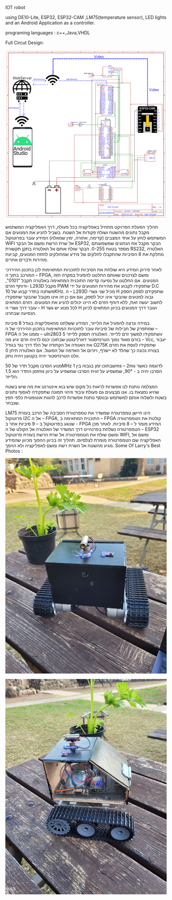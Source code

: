 IOT robot

using DE10-Lite, ESP32, ESP32-CAM ,LM75(temperature sensor), LED lights and an Android Application as a controller.

programing languages : c++,Java,VHDL

Full Circut Design:

![alt text](https://github.com/T3co/NPC_Mobile/blob/main/fc.png?raw=true)

תהליך הפעלת הפרויקט מתחיל באפליקציה בכל פעולה, דרך האפליקציה המשתמש מקבל נתונים מהשטח ושולח פקודות אל השטח.
בשביל להניע את המנועים אם המשתמש לוחץ על אחד המצבים (קדימה, אחורה, ימין שמאלה) המידע עובר בפרוטוקול WIFI אל שרת הרשת ומשם אל הבקר ESP32, הבקר מקבל את הנתונים שמשמעותם מספר בטווח 0-255. הבקר שולח אותם אל האלטרה בתקן תקשורת RS232, האלטרה מחלקת את 8 הסיביות שהתקבלו לחלקים של מידע שמחולקים להזזת המנועים, קביעת מהירות ודברים אחרים.
 
לאחר פירוק המידע היא שולחת את הסיביות לתוכניות המתאימות לכן בתכנון ההיררכי המורכב בתוך ה – FPGA, ומשם לצרכנים שאותם החלטנו להפעיל במקרה הזה המנועים. 
אם החלטנו על נסיעה קדימה התוכנית המתאימה באלטרה תקבל "0101", ודוחף הזרם- L293D מקבל PWM שתפקידו לקבוע את מהירות המנועים על ידי D.C משתנה בתדר קבוע של 10KHz. ה – L293D מכיל שני גשרי H שתפקידם לספק הספק גבוה למנועים שהבקר אינו יכול לספק, וגם אם כן זה אינו מקובל שהבקר שתפקידו לחשוב יעשה זאת, ללא דוחף הזרם לא היינו יכולים להניע את המנועים. הזרם המתאים עובר דרך גשרי ה – H לכל מנוע יש גשר H ועובר דרך המנועים בכיוון המתאים לכיוון הנסיעה שבחרנו.
 
במידה ונרצה להפעיל את הלייזר, המידע ששלחנו מהאפליקציה בגודל 8 סיביות שמתפרק של חבילות של סיביות עובר לתוכניות המתאימות בתכנון ההיררכי של ה – FPGA וממנו אל ה – uln2803 שתפקידו למשוך זרם ללייזר. האלטרה תספק ללייזר 5v בזרם מאוד נמוך הטרנזיסטור דארלינגטון שבתוכו יכנס לרוויה וזרם יגיע מה – Vcc, יעבור את האנודה אל הקתודה של הלד דרך נגד בגודל Ω275K שתפקידו לווסת את הזרם בצורה נכונה כך שהלד לא יישרף, ויזרום אל האדמה של המעגל. אם האלטרה תיתן 0 וולט הטרנזיסטור יהיה בקטעון ויהיה נתק.

מנוע הסרבו מקבל תדר של 50MHz שבתוכו זמן בגבוה בין 1ms – 2ms לדוגמה כאשר זמן התדר הוא  1.5ms הסרבו יהיה ב - 
90°,  שמשפיע על זווית הסרבו שמשפיע על כיוון הלייזר.

המצלמה נותנת לנו אפשרות לראות כל מקום שיש בוא אינטרנט את מה שיש בשטח שהיא נמצאת בו. אנו מבצעים גם פעולת עיבוד וזיהוי תמונה שתפקידה לאסוף נתונים בשטח ולשלוח אותם למשתמש ובנוסף נותנת אפשרות לרכב להגות אוטומטית כלפי חפץ שנבחר.

LM75 הינו חיישן טמפרטורה שמשדר את טמפרטורת הסביבה של הרכב בעזרת פרוטוקול I2C אל ה – FPGA, התוכנית המתאימה ב – FPGA קולטת את הטמפרטורה שנוגע בפרוטוקול ב – 9 סיביות אחר ב  -  FPGA המידע מומר ל – 8 סיביות. לאחר מכן הטמפרטורה נשלחת בפרנהייט דרך המשדר של האלטרה אל הקולט של ה – ESP32 ומשם שולח את הטמפרטורה אל שרת הרשת בעזרת פרוטוקול WIFI, ומשם אל האפליקציה שם הטמפרטורה מומרת לצלסיוס. תהליך זה בכיוון ההפוך מכיוון שהמידע מגיע מהשטח אל השרת רשת ומשם לאפליקציה ולא ההפך.
Some Of Larry's Best Photos :

![alt text](https://github.com/T3co/NPC_Mobile/blob/main/LWF.jpeg?raw=true)

![alt text](https://github.com/T3co/NPC_Mobile/blob/main/LWS.jpeg?raw=true)
